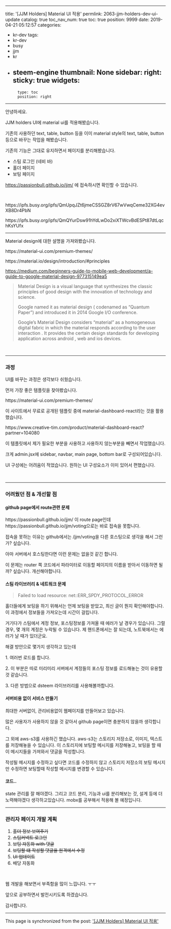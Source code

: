 
---
title: '[JJM Holders] Material UI 적용'
permlink: 2063-jjm-holders-dev-ui-update
catalog: true
toc_nav_num: true
toc: true
position: 9999
date: 2019-04-21 05:12:57
categories:
- kr-dev
tags:
- kr-dev
- busy
- jjm
- kr
- steem-engine
thumbnail: None
sidebar:
    right:
        sticky: true
widgets:
    -
        type: toc
        position: right
---


<p>안녕하세요.</p>
<p>JJM holders UI에 material ui를 적용해봤습니다.</p>
<p>기존의 사용하던 text, table, button 등을 이미 material style의 text, table, button등으로 바꾸는 작업을 해봤습니다.</p>
<p>기존의 기능은 그대로 유지하면서 페이지를 분리해봤습니다.</p>
<ul>
<li>스팀 로그인 (네비 바)</li>
<li>홀더 페이지</li>
<li>보팅 페이지</li>
</ul>
<p><a href="https://passionbull.github.io/jjm/">https://passionbull.github.io/jjm/</a> 에 접속하시면 확인할 수 있습니다.</p>
<p> </p>
<p>https://ipfs.busy.org/ipfs/QmUpqJZt6jmeCSSGZ8rV67wVwqCeme32XG4evXB8Dr4PbN</p>
<p>https://ipfs.busy.org/ipfs/QmQYurDsw91hYdLwDo2xiXTWcvBdESPt87dtLqchKsYUfx</p>
<hr />
<p>Material design에 대한 설명을 가져와봤습니다.</p>
<p>https://material-ui.com/premium-themes/</p>
<p>https://material.io/design/introduction/#principles</p>
<p><a href="https://medium.com/beginners-guide-to-mobile-web-development/a-guide-to-google-material-design-977315149ea5">https://medium.com/beginners-guide-to-mobile-web-development/a-guide-to-google-material-design-977315149ea5</a></p>
<blockquote><p>Material Design is a visual language that synthesizes the classic principles of good design with the innovation of technology and science.</p>
<p>Google named it as material design ( codenamed as “Quantum Paper”) and introduced it in 2014 Google I/O conference.</p>
<p>Google’s Material Design considers “material” as a homogeneous digital fabric in which the material responds according to the user interaction . It provides the certain design standards for developing application across android , web and ios devices.</p></blockquote>
<p> </p>
<hr />
<h3>과정</h3>
<p>UI를 바꾸는 과정은 생각보다 쉬웠습니다.</p>
<p>먼저 가장 좋은 템플릿을 찾아봤습니다.</p>
<p>https://material-ui.com/premium-themes/</p>
<p>이 사이트에서 무료로 공개된 템플릿 중에 material-dashboard-react라는 것을 활용했습니다.</p>
<p>https://www.creative-tim.com/product/material-dashboard-react?partner=104080</p>
<p>이 템플릿에서 제가 필요한 부분을 사용하고 사용하지 않는부분을 빼면서 작업했습니다.</p>
<p>크게 admin.jsx에 sidebar, navbar, main page, bottom bar로 구성되어있습니다.</p>
<p>UI 구성에는 어려움이 적었습니다. 원하는 UI 구성요소가 이미 있어서 편했습니다.</p>
<p> </p>
<hr />
<h3>어려웠던 점 & 개선할 점</h3>
<h4>github page에서 route관련 문제</h4>
<p>https://passionbull.github.io/jjm/ 이 route page인데 https://passionbull.github.io/jjm/voting으로는 바로 접속을 못합니다.</p>
<p>접속을 못하는 이유는 github에서는 /jjm/voting을 다른 호스팅으로 생각을 해서 그런가? 싶습니다.</p>
<p>아마 서버에서 호스팅한다면 이런 문제는 없을것 같긴 합니다.</p>
<p>이 문제는 router 쪽 코드에서 파라미터로 이동할 페이지의 이름을 받아서 이동하면 될까? 싶습니다. 개선해야합니다.</p>
<h4>스팀 라이브러리 & 네트워크 문제</h4>
<blockquote><p>Failed to load resource: net::ERR_SPDY_PROTOCOL_ERROR</p></blockquote>
<p>홀더들에게 보팅을 하기 위해서는 언제 보팅을 받았고, 최신 글이 뭔지 확인해야합니다. 이 과정에서 정보들을 가져오는데 시간이 걸립니다.</p>
<p>거기다가 스팀에서 계정 정보, 포스팅정보를 가져올 때 에러가 날 경우가 있습니다. 그럴 경우, 몇 개의 계정은 누락될 수 있습니다. 제 핸드폰에서는 잘 되는데, 노트북에서는 에러가 날 때가 있더군요.</p>
<p>해결 방안으로 몇가지 생각하고 있는데</p>
<p>1. 여러번 로드를 합니다.</p>
<p>2. 이 부분은 따로 미리미리 서버에서 계정들의 포스팅 정보를 로드해놓는 것이 유용할 것 같습니다.</p>
<p>3. 다른 방법으로 dsteem 라이브러리를 사용해볼까합니다.</p>
<h4>서버비용 없이 서비스 만들기</h4>
<p>최대한 서버없이, 관리비용없이 웹페이지를 만들어보고 있습니다.</p>
<p>많은 사용자가 사용하지 않을 것 같아서 github page이면 충분하지 않을까 생각합니다.</p>
<p>그 외에 aws-s3를 사용하긴 했습니다. aws-s3는 스토리지 저장소로, 이미지, 텍스트를 저장해놓을 수 있습니다. 이 스토리지에 보팅할 메시지를 저장해놓고, 보팅을 할 때 이 메시지들을 가져와서 댓글을 작성합니다.</p>
<p>작성될 메시지를 수정하고 싶다면 코드를 수정하지 않고 스토리지 저장소의 보팅 메시지만 수정하면 보팅할때 작성할 메시지를 변경할 수 있습니다.</p>
<h4>코드..</h4>
<p>state 관리를 잘 해야겠다. 그리고 코드 분리, 기능과 ui를 분리해보는 것, 설계 등에 더 노력해야겠다 생각하고있습니다. mobx를 공부해서 적용해 볼 예정입니다.</p>
<hr />
<h3>관리자 페이지 개발 계획</h3>
<ol>
<li><del>홀더 정보 보여주기</del></li>
<li><del>스팀커넥트 로그인</del></li>
<li><del>보팅 자동화 with 댓글</del></li>
<li><del>보팅할 떄 작성할 댓글을 원격에서 수정</del></li>
<li><del>UI 업데이트</del></li>
<li>배당 자동화</li>
</ol>
<p> </p>
<p>웹 개발을 해보면서 부족함을 많이 느낍니다. ㅜㅜ</p>
<p>앞으로 공부하면서 발전시키도록 하겠습니다.</p>
<p>감사합니다.</p>


- - -

This page is synchronized from the post: ['[JJM Holders] Material UI 적용'](https://steemit.com/@jacobyu/2063-jjm-holders-dev-ui-update)
